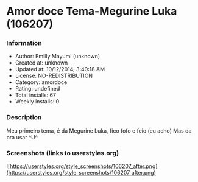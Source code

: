 # Amor doce Tema-Megurine Luka (106207)

### Information
- Author: Emilly Mayumi (unknown)
- Created at: unknown
- Updated at: 10/12/2014, 3:40:18 AM
- License: NO-REDISTRIBUTION
- Category: amordoce
- Rating: undefined
- Total installs: 67
- Weekly installs: 0


### Description
Meu primeiro tema, é da Megurine Luka, fico fofo e feio (eu acho) Mas da pra usar ^U^


### Screenshots (links to userstyles.org)
![https://userstyles.org/style_screenshots/106207_after.png](https://userstyles.org/style_screenshots/106207_after.png)


